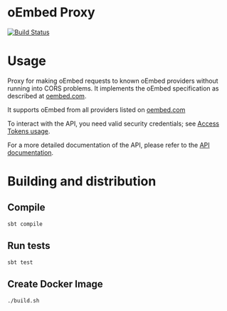 # oEmbed Proxy
[![Build Status](https://travis-ci.org/NDLANO/oembed-proxy.svg?branch=master)](https://travis-ci.org/NDLANO/oembed-proxy)

# Usage
Proxy for making oEmbed requests to known oEmbed providers without running into CORS problems.
It implements the oEmbed specification as described at [oembed.com](http://oembed.com/).

It supports oEmbed from all providers listed on [oembed.com](http://oembed.com/#section7)

To interact with the API, you need valid security credentials; see [Access Tokens usage](https://github.com/NDLANO/auth/blob/master/README.md).

For a more detailed documentation of the API, please refer to the [API documentation](https://staging.api.ndla.no).

# Building and distribution

## Compile
    sbt compile

## Run tests
    sbt test

## Create Docker Image
    ./build.sh

